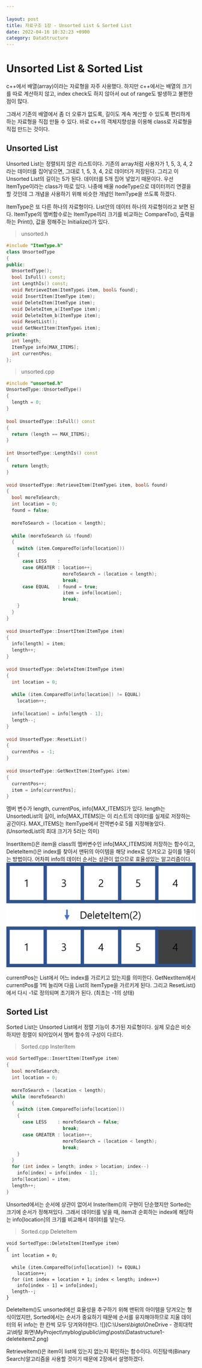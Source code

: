 ```yaml
---

layout: post
title: 자료구조 1장 - Unsorted List & Sorted List
date: 2022-04-16 10:32:23 +0900
category: DataStructure
---
```

# Unsorted List & Sorted List
c++에서 배열(array)이라는 자료형을 자주 사용했다.
하지만 c++에서는 배열의 크기를 따로 계산하지 않고, index check도 하지 않아서 out of range도 발생하고 불편한 점이 많다.

그래서 기존의 배열에서 좀 더 오류가 없도록, 길이도 계속 계산할 수 있도록 편리하게 하는 자료형을 직접 만들 수 있다.
바로 c++의 객체지향성을 이용해 class로 자료형을 직접 만드는 것이다.

## Unsorted List

Unsorted List는 정렬되지 않은 리스트이다.
기존의 array처럼 사용자가 1, 5, 3, 4, 2라는 데이터를 집어넣으면, 그대로 1, 5, 3, 4, 2로 데이터가 저장된다.
그리고 이 Unsorted List의 길이는 5가 된다. 데이터를 5개 집어 넣었기 때문이다.
우선 ItemType이라는 class가 따로 있다.
나중에 배울 nodeType으로 데이터끼리 연결을 할 것인데 그 개념을 사용하기 위해 비슷한 개념인 ItemType을 쓰도록 하겠다.

ItemType은 또 다른 하나의 자료형이다. List안의 데이터 하나의 자료형이라고 보면 된다.
ItemType의 멤버함수로는 ItemType끼리 크기를 비교하는 CompareTo(), 출력을 하는 Print(), 값을 정해주는 Initialize()가 있다.

> unsorted.h

```c++
#include "ItemType.h" 
class UnsortedType 
{
public:
  UnsortedType();
  bool IsFull() const;
  int LengthIs() const;
  void RetrieveItem(ItemType& item, bool& found);
  void InsertItem(ItemType item);
  void DeleteItem(ItemType item);
  void DeleteItem_a(ItemType item);
  void DeleteItem_b(ItemType item);
  void ResetList();
  void GetNextItem(ItemType& item);
private:
  int length;
  ItemType info[MAX_ITEMS];
  int currentPos;
};
```
> unsorted.cpp

```c++
#include "unsorted.h"
UnsortedType::UnsortedType()
{
  length = 0;
}

bool UnsortedType::IsFull() const
{
  return (length == MAX_ITEMS);
}

int UnsortedType::LengthIs() const
{
  return length;
}

void UnsortedType::RetrieveItem(ItemType& item, bool& found)
{
  bool moreToSearch;
  int location = 0;
  found = false;

  moreToSearch = (location < length);

  while (moreToSearch && !found) 
  {
    switch (item.ComparedTo(info[location]))
    {
      case LESS    : 
      case GREATER : location++;
                     moreToSearch = (location < length);
                     break;
      case EQUAL   : found = true;
                     item = info[location];
                     break;
    }
  }
}

void UnsortedType::InsertItem(ItemType item)
{
  info[length] = item;
  length++;
}

void UnsortedType::DeleteItem(ItemType item)
{
  int location = 0;

  while (item.ComparedTo(info[location]) != EQUAL)
    location++;

  info[location] = info[length - 1];
  length--;
}

void UnsortedType::ResetList()
{
  currentPos = -1;
}

void UnsortedType::GetNextItem(ItemType& item)
{
  currentPos++;
  item = info[currentPos];
}

```

멤버 변수가 length, currentPos, info[MAX_ITEMS]가 있다.
length는 UnsortedList의 길이, info[MAX_ITEMS]는 이 리스트의 데이터를 실제로 저장하는 공간이다.
MAX_ITEMS는 ItemType에서 전역변수로 5를 지정해놓았다. (UnsortedList의 최대 크기가 5라는 의미)

InsertItem()은 item을 class의 멤버변수인 info[MAX_ITEMS]에 저장하는 함수이고,
DeleteItem()은 index를 찾아서 맨뒤의 아이템을 해당 index로 당겨오고 길이를 1줄이는 방법이다.
어차피 info의 데이터 순서는 상관이 없으므로 효율성있는 알고리즘이다.
<img src="../public/img/posts/Datastructure1-deleteitem1.png" />

currentPos는 List에서 어느 index를 가르키고 있는지를 의미한다.
GetNextItem에서 currentPos를 1씩 늘리며 다음 List의 ItemType을 가르키게 된다.
그리고 ResetList()에서 다시 -1로 정의되며 초기화가 된다. (최초는 -1의 상태)

## Sorted List

Sorted List는 Unsorted List에서 정렬 기능이 추가된 자료형이다.
실제 모습은 비슷하지만 정렬이 되어있어서 멤버 함수의 구성이 다르다.

> Sorted.cpp InsterItem

```c++
void SortedType::InsertItem(ItemType item) 
{
  bool moreToSearch;
  int location = 0;

  moreToSearch = (location < length);
  while (moreToSearch) 
  {
    switch (item.ComparedTo(info[location])) 
    {
      case LESS    : moreToSearch = false;
                     break;
      case GREATER : location++;
                     moreToSearch = (location < length);
                     break;
    } 
  } 
  for (int index = length; index > location; index--)
    info[index] = info[index - 1];
  info[location] = item;
  length++;
}
```

Unsorted에서는 순서에 상관이 없어서 InsterItem()의 구현이 단순했지만 Sorted는 크기에 순서가 정해져있다.
그래서 데이터를 넣을 때, item과 순회하는 index에 해당하는 info[location]의 크기를 비교해서 데이터를 넣는다.

> Sorted.cpp DeleteItem

``````
void SortedType::DeleteItem(ItemType item) 
{
  int location = 0;

  while (item.ComparedTo(info[location]) != EQUAL)
    location++;
  for (int index = location + 1; index < length; index++)
    info[index - 1] = info[index];
  length--;
}
``````

DeleteItem()도 unsorted에선 효율성을 추구하기 위해 맨뒤의 아이템을 당겨오는 형식이었지만,
Sorted에서는 순서가 중요하기 때문에 순서를 유지해야하므로 지울 데이터의 뒤 info는 한 칸씩 모두 당겨와야한다.
![](C:\Users\bigto\OneDrive - 경희대학교\바탕 화면\MyProject\myblog\public\img\posts\Datastructure1-deleteitem2.png)



RetrieveItem()은 item이 list에 있는지 없는지 확인하는 함수이다.
이진탐색(Binary Search)알고리즘을 사용할 것이기 때문에 2장에서 설명하겠다.